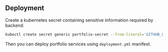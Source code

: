 
## Deployment

Create a kubernetes secret containing sensitive information required by backend.

```bash
kubectl create secret generic portfolio-secret --from-literal='GITHUB_USERNAME=<something>' --from-literal='GITHUB_TOKEN=<something>'
```

Then you can deploy portfolio services using `deployment.yml` manifest.
